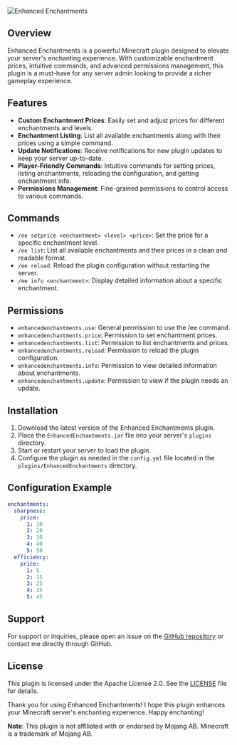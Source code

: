 ![Enhanced Enchantments](https://i.imgur.com/jGbYQ3f.png)

## Overview
Enhanced Enchantments is a powerful Minecraft plugin designed to elevate your server's enchanting experience. With customizable enchantment prices, intuitive commands, and advanced permissions management, this plugin is a must-have for any server admin looking to provide a richer gameplay experience.

## Features
- **Custom Enchantment Prices**: Easily set and adjust prices for different enchantments and levels.
- **Enchantment Listing**: List all available enchantments along with their prices using a simple command.
- **Update Notifications**: Receive notifications for new plugin updates to keep your server up-to-date.
- **Player-Friendly Commands**: Intuitive commands for setting prices, listing enchantments, reloading the configuration, and getting enchantment info.
- **Permissions Management**: Fine-grained permissions to control access to various commands.

## Commands
- `/ee setprice <enchantment> <level> <price>`: Set the price for a specific enchantment level.
- `/ee list`: List all available enchantments and their prices in a clean and readable format.
- `/ee reload`: Reload the plugin configuration without restarting the server.
- `/ee info <enchantment>`: Display detailed information about a specific enchantment.

## Permissions
- `enhancedenchantments.use`: General permission to use the /ee command.
- `enhancedenchantments.price`: Permission to set enchantment prices.
- `enhancedenchantments.list`: Permission to list enchantments and prices.
- `enhancedenchantments.reload`: Permission to reload the plugin configuration.
- `enhancedenchantments.info`: Permission to view detailed information about enchantments.
- `enhancedenchantments.update`: Permission to view if the plugin needs an update.

## Installation
1. Download the latest version of the Enhanced Enchantments plugin.
2. Place the `EnhancedEnchantments.jar` file into your server's `plugins` directory.
3. Start or restart your server to load the plugin.
4. Configure the plugin as needed in the `config.yml` file located in the `plugins/EnhancedEnchantments` directory.

## Configuration Example
```yaml
enchantments:
  sharpness:
    price:
      1: 10
      2: 20
      3: 30
      4: 40
      5: 50
  efficiency:
    price:
      1: 5
      2: 15
      3: 25
      4: 35
      5: 45
```

## Support
For support or inquiries, please open an issue on the [GitHub repository](https://github.com/0x7CD6/EnhancedEnchantments/issues) or contact me directly through GitHub.

## License
This plugin is licensed under the Apache License 2.0. See the [LICENSE](https://github.com/0x7CD6/EnhancedEnchantments/blob/main/LICENSE) file for details.

Thank you for using Enhanced Enchantments! I hope this plugin enhances your Minecraft server's enchanting experience. Happy enchanting!

**Note**: This plugin is not affiliated with or endorsed by Mojang AB. Minecraft is a trademark of Mojang AB.
